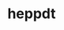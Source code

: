 ---
title: "heppdt"
layout: cache
categories: [package, develop]
meta: {"versions": ["2.06.01"], "compilers": ["gcc@=11.4.0"], "oss": ["ubuntu22.04"], "platforms": ["linux"], "targets": ["x86_64_v3"], "stacks": ["hep", "root"], "num_specs": 4, "num_specs_by_stack": {"hep": 4, "root": 4}}
spec_details: [{"hash": "aic4rsiisqqrnopox3jtsjpraj7tpg6j", "compiler": "gcc@=11.4.0", "versions": ["2.06.01"], "os": "ubuntu22.04", "platform": "linux", "target": "x86_64_v3", "variants": ["build_system=autotools"], "stacks": ["hep", "root"], "size": "-", "tarball": "https://binaries.spack.io/develop/build_cache/linux-ubuntu22.04-x86_64_v3/gcc-11.4.0/heppdt-2.06.01/linux-ubuntu22.04-x86_64_v3-gcc-11.4.0-heppdt-2.06.01-aic4rsiisqqrnopox3jtsjpraj7tpg6j.spack"}, {"hash": "pz7x6v46k5y6okjpmtxvyg6x2go36dfc", "compiler": "gcc@=11.4.0", "versions": ["2.06.01"], "os": "ubuntu22.04", "platform": "linux", "target": "x86_64_v3", "variants": ["build_system=autotools"], "stacks": ["hep", "root"], "size": "-", "tarball": "https://binaries.spack.io/develop/build_cache/linux-ubuntu22.04-x86_64_v3/gcc-11.4.0/heppdt-2.06.01/linux-ubuntu22.04-x86_64_v3-gcc-11.4.0-heppdt-2.06.01-pz7x6v46k5y6okjpmtxvyg6x2go36dfc.spack"}, {"hash": "a5riosx7xc7qafwtffwonuy3pgj4kfmb", "compiler": "gcc@=11.4.0", "versions": ["2.06.01"], "os": "ubuntu22.04", "platform": "linux", "target": "x86_64_v3", "variants": ["build_system=autotools"], "stacks": ["hep", "root"], "size": "-", "tarball": "https://binaries.spack.io/develop/build_cache/linux-ubuntu22.04-x86_64_v3/gcc-11.4.0/heppdt-2.06.01/linux-ubuntu22.04-x86_64_v3-gcc-11.4.0-heppdt-2.06.01-a5riosx7xc7qafwtffwonuy3pgj4kfmb.spack"}, {"hash": "v6l2xjcczbwgbz47cl5udpqa3xk4hxvi", "compiler": "gcc@=11.4.0", "versions": ["2.06.01"], "os": "ubuntu22.04", "platform": "linux", "target": "x86_64_v3", "variants": ["build_system=autotools"], "stacks": ["hep", "root"], "size": "-", "tarball": "https://binaries.spack.io/develop/build_cache/linux-ubuntu22.04-x86_64_v3/gcc-11.4.0/heppdt-2.06.01/linux-ubuntu22.04-x86_64_v3-gcc-11.4.0-heppdt-2.06.01-v6l2xjcczbwgbz47cl5udpqa3xk4hxvi.spack"}]
---
